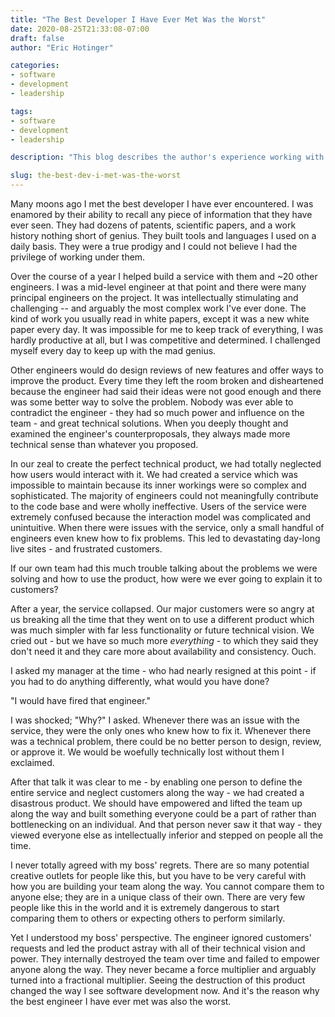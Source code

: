 ```yaml
---
title: "The Best Developer I Have Ever Met Was the Worst"
date: 2020-08-25T21:33:08-07:00
draft: false
author: "Eric Hotinger"

categories:
- software
- development
- leadership

tags:
- software
- development
- leadership

description: "This blog describes the author's experience working with a highly skilled developer who, despite their technical prowess, ultimately led to the failure of a complex service they were building. Despite the engineer's ability to provide technical solutions, they neglected user experience and made it difficult for others on the team to contribute effectively. The author reflects on the lessons learned and the importance of considering both technical and user-focused aspects in software development, as well as the dangers of relying too heavily on one individual. The story highlights the importance of building a well-rounded, inclusive team in software development to ensure success."

slug: the-best-dev-i-met-was-the-worst
---
```


Many moons ago I met the best developer I have ever encountered. I was enamored by their ability to recall any piece of information that they have ever seen. They had dozens of patents, scientific papers, and a work history nothing short of genius. They built tools and languages I used on a daily basis. They were a true prodigy and I could not believe I had the privilege of working under them.

Over the course of a year I helped build a service with them and ~20 other engineers. I was a mid-level engineer at that point and there were many principal engineers on the project. It was intellectually stimulating and challenging -- and arguably the most complex work I've ever done. The kind of work you usually read in white papers, except it was a new white paper every day. It was impossible for me to keep track of everything, I was hardly productive at all, but I was competitive and determined. I challenged myself every day to keep up with the mad genius.

Other engineers would do design reviews of new features and offer ways to improve the product. Every time they left the room broken and disheartened because the engineer had said their ideas were not good enough and there was some better way to solve the problem. Nobody was ever able to contradict the engineer - they had so much power and influence on the team - and great technical solutions. When you deeply thought and examined the engineer's counterproposals, they always made more technical sense than whatever you proposed.

In our zeal to create the perfect technical product, we had totally neglected how users would interact with it. We had created a service which was impossible to maintain because its inner workings were so complex and sophisticated. The majority of engineers could not meaningfully contribute to the code base and were wholly ineffective. Users of the service were extremely confused because the interaction model was complicated and unintuitive. When there were issues with the service, only a small handful of engineers even knew how to fix problems. This led to devastating day-long live sites - and frustrated customers.

If our own team had this much trouble talking about the problems we were solving and how to use the product, how were we ever going to explain it to customers?

After a year, the service collapsed. Our major customers were so angry at us breaking all the time that they went on to use a different product which was much simpler with far less functionality or future technical vision. We cried out - but we have so much more *everything* - to which they said they don't need it and they care more about availability and consistency. Ouch.

I asked my manager at the time - who had nearly resigned at this point - if you had to do anything differently, what would you have done?

"I would have fired that engineer."

I was shocked; "Why?" I asked. Whenever there was an issue with the service, they were the only ones who knew how to fix it. Whenever there was a technical problem, there could be no better person to design, review, or approve it. We would be woefully technically lost without them I exclaimed.

After that talk it was clear to me - by enabling one person to define the entire service and neglect customers along the way - we had created a disastrous product. We should have empowered and lifted the team up along the way and built something everyone could be a part of rather than bottlenecking on an individual. And that person never saw it that way - they viewed everyone else as intellectually inferior and stepped on people all the time.

I never totally agreed with my boss' regrets. There are so many potential creative outlets for people like this, but you have to be very careful with how you are building your team along the way. You cannot compare them to anyone else; they are in a unique class of their own. There are very few people like this in the world and it is extremely dangerous to start comparing them to others or expecting others to perform similarly. 

Yet I understood my boss' perspective. The engineer ignored customers' requests and led the product astray with all of their technical vision and power. They internally destroyed the team over time and failed to empower anyone along the way. They never became a force multiplier and arguably turned into a fractional multiplier. Seeing the destruction of this product changed the way I see software development now. And it's the reason why the best engineer I have ever met was also the worst.